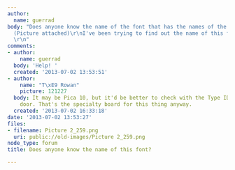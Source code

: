 ```yaml
---
author:
  name: guerrad
body: "Does anyone know the name of the font that has the names of the bride and groom?
  (Picture attached)\r\nI've been trying to find out the name of this font for hours.
  \r\n"
comments:
- author:
    name: guerrad
  body: 'Help! '
  created: '2013-07-02 13:53:51'
- author:
    name: "T\xE9 Rowan"
    picture: 121227
  body: It may be Pica 10, but it'd be better to check with the Type ID Board next
    door. That's the specialty board for this thing anyway.
  created: '2013-07-02 16:33:18'
date: '2013-07-02 13:53:27'
files:
- filename: Picture 2_259.png
  uri: public://old-images/Picture 2_259.png
node_type: forum
title: Does anyone know the name of this font?

---
```

